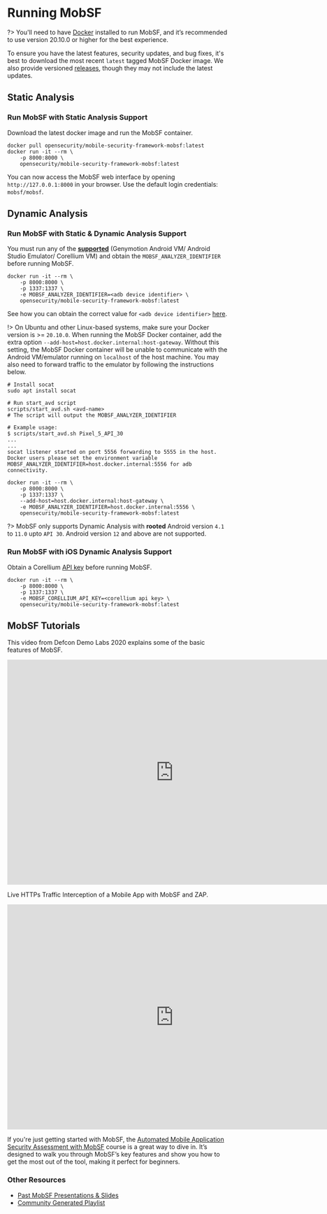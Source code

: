 # Running MobSF

?> You'll need to have [Docker](https://docs.docker.com/get-docker/) installed to run MobSF, and it’s recommended to use version 20.10.0 or higher for the best experience.

To ensure you have the latest features, security updates, and bug fixes, it's best to download the most recent `latest` tagged MobSF Docker image. We also provide versioned [releases](https://hub.docker.com/r/opensecurity/mobile-security-framework-mobsf/tags), though they may not include the latest updates.

## Static Analysis

### Run MobSF with Static Analysis Support

Download the latest docker image and run the MobSF container.

```
docker pull opensecurity/mobile-security-framework-mobsf:latest
docker run -it --rm \
    -p 8000:8000 \
    opensecurity/mobile-security-framework-mobsf:latest
```

You can now access the MobSF web interface by opening `http://127.0.0.1:8000` in your browser. Use the default login credentials: `mobsf/mobsf`.

## Dynamic Analysis
### Run MobSF with Static & Dynamic Analysis Support

You must run any of the **[supported](dynamic_analyzer_docker.md)** (Genymotion Android VM/ Android Studio Emulator/ Corellium VM) and obtain the `MOBSF_ANALYZER_IDENTIFIER` before running MobSF.

```
docker run -it --rm \
    -p 8000:8000 \
    -p 1337:1337 \
    -e MOBSF_ANALYZER_IDENTIFIER=<adb device identifier> \
    opensecurity/mobile-security-framework-mobsf:latest
```

See how you can obtain the correct value for `<adb device identifier>` [here](dynamic_analyzer_docker.md).

!> On Ubuntu and other Linux-based systems, make sure your Docker version is >= `20.10.0`. When running the MobSF Docker container, add the extra option `--add-host=host.docker.internal:host-gateway`. Without this setting, the MobSF Docker container will be unable to communicate with the Android VM/emulator running on `localhost` of the host machine. You may also need to forward traffic to the emulator by following the instructions below.

```
# Install socat
sudo apt install socat

# Run start_avd script
scripts/start_avd.sh <avd-name>
# The script will output the MOBSF_ANALYZER_IDENTIFIER
```
```
# Example usage:
$ scripts/start_avd.sh Pixel_5_API_30
...
...
socat listener started on port 5556 forwarding to 5555 in the host.
Docker users please set the environment variable MOBSF_ANALYZER_IDENTIFIER=host.docker.internal:5556 for adb connectivity.

docker run -it --rm \
    -p 8000:8000 \
    -p 1337:1337 \
    --add-host=host.docker.internal:host-gateway \
    -e MOBSF_ANALYZER_IDENTIFIER=host.docker.internal:5556 \
    opensecurity/mobile-security-framework-mobsf:latest
```


?> MobSF only supports Dynamic Analysis with **rooted** Android version `4.1` to `11.0` upto `API 30`. Android version `12` and above are not supported.


### Run MobSF with iOS Dynamic Analysis Support

Obtain a Corellium [API key](https://app.corellium.com/login) before running MobSF.

```
docker run -it --rm \
    -p 8000:8000 \
    -p 1337:1337 \
    -e MOBSF_CORELLIUM_API_KEY=<corellium api key> \
    opensecurity/mobile-security-framework-mobsf:latest
```

## MobSF Tutorials

This video from Defcon Demo Labs 2020 explains some of the basic features of MobSF.

<iframe width="760" height="515" src="https://www.youtube.com/embed/1NIQs82n3nw" title="MobSF Defcon Demo Labs Talk" frameborder="0" allow="accelerometer; autoplay; clipboard-write; encrypted-media; gyroscope; picture-in-picture; web-share" allowfullscreen></iframe>

Live HTTPs Traffic Interception of a Mobile App with MobSF and ZAP.

<iframe width="760" height="515" src="https://www.youtube.com/embed/sGTrPRJ31Uw" title="Live HTTPs Traffic Interception with MobSF and ZAP" frameborder="0" allow="accelerometer; autoplay; clipboard-write; encrypted-media; gyroscope; picture-in-picture; web-share" allowfullscreen></iframe>

If you're just getting started with MobSF, the [Automated Mobile Application Security Assessment with MobSF](https://opsecx.com/index.php/product/automated-mobile-application-security-assessment-with-mobsf/) course is a great way to dive in. It’s designed to walk you through MobSF’s key features and show you how to get the most out of the tool, making it perfect for beginners.

### Other Resources

* [Past MobSF Presentations & Slides](https://mobsf.github.io/Mobile-Security-Framework-MobSF/presentations.html)
* [Community Generated Playlist](https://youtube.com/playlist?list=PLX3EwmWe0cS9SRHpuuiRA-CsxevX3hh6o&si=5o3Mt6a6q9lmvuDn)
